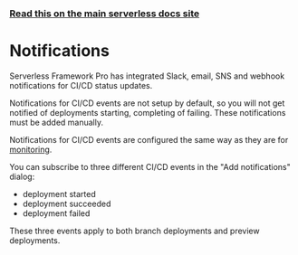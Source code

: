 <!--
title: Serverless Dashboard - CI/CD Notifications
menuText: Notifications
menuOrder: 6
layout: Doc
-->

<!-- DOCS-SITE-LINK:START automatically generated  -->

### [Read this on the main serverless docs site](https://serverless.com/framework/docs/dashboard/cicd/notifications/)

<!-- DOCS-SITE-LINK:END -->

# Notifications

Serverless Framework Pro has integrated Slack, email, SNS and webhook notifications for CI/CD status updates.

Notifications for CI/CD events are not setup by default, so you will not get notified of deployments starting,
completing of failing. These notifications must be added manually.

Notifications for CI/CD events are configured the same way as they are for [monitoring](/framework/docs/dashboard/monitoring/notifications/).

You can subscribe to three different CI/CD events in the "Add notifications" dialog:

- deployment started
- deployment succeeded
- deployment failed

These three events apply to both branch deployments and preview deployments.
